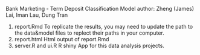 Bank Marketing - Term Deposit Classification Model
author: Zheng (James) Lai, Iman Lau, Dung Tran

1. report.Rmd
To replicate the results, you may need to update the path to the data&model files to replect their paths in your computer.
2. report.html
Html output of report.Rmd
3. server.R and ui.R
R shiny App for this data analysis projects.

